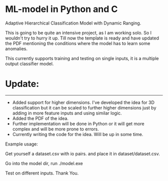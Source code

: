 # ML-model in Python and C 
Adaptive Hierarchical Classification Model with Dynamic Ranging.


This is going to be quite an intensive project, as I am working solo.
So I wouldn't try to hurry it up. Till now the template is ready and have updated the PDF
mentioning the conditions where the model has to learn some anomalies. 

This currently supports training and testing on single inputs, it is a multiple output classifier model.

# Update:
---------
- Added support for higher dimensions. I've developed the idea for 3D classification 
but it can be scaled to further higher dimensions just by adding in more feature inputs and using similar logic.
- Added the PDF of the idea.
- Further implementation will be done in Python or it will get more complex and will be more prone to errors.
- Currently writing the code for the idea. Will be up in some time.
  
Example usage:

Get yourself a dataset.csv with io pairs.
and place it in dataset/dataset.csv.

Go into the model dir,
run ./model.exe

Test on different inputs.
Thank You.
